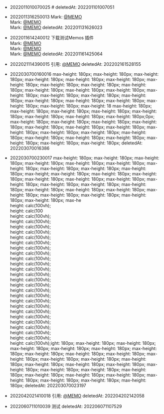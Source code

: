 - 2022011010070025 #     deletedAt: 202201101007051

- 2022011316250013 Mark: [@MEMO](2022011316180012)<br>Mark: [@MEMO](2022011316180012)<br>Mark: [@MEMO](2022011316180012) deletedAt: 202201131626023
- 2022011614240012 下载测试Memos 插件<br>Mark: [@MEMO](2022011316180012)<br>Mark: [@MEMO](2022011316180012)<br>Mark: [@MEMO](2022011010120029) deletedAt: 202201161425064
- 2022021114390015 引用: [@MEMO](2022021610240013) deletedAt: 202202161528155
- 2022030700160016  max-height: 180px; max-height: 180px; max-height: 180px; max-height: 180px; max-height: 180px; max-height: 180px; max-height: 180px; max-height: 180px; max-height: 180px; max-height: 180px; max-height: 180px; max-height: 180px; max-height: 180px; max-height: 180px; max-height: 180px; max-height: 180px; max-height: 180px; max-height: 180px; max-height: 180px; max-height: 180px; max-height: 180px; max-height: 180px; max-height: 18 max-height: 180px; max-height: 180px; max-height: 180px; max-height: 180px; max-height: 180px; max-height: 180px; max-height: 180px; max-height: 180px;0px; max-height: 180px; max-height: 180px; max-height: 180px; max-height: 180px; max-height: 180px; max-height: 180px; max-height: 180px; max-height: 180px; max-height: 180px; max-height: 180px; max-height: 180px; max-height: 180px; max-height: 180px; max-height: 180px; max-height: 180px; max-height: 180px; max-height: 180px; deletedAt: 202203070016386
- 2022030700230017  max-height: 180px; max-height: 180px; max-height: 180px; max-height: 180px; max-height: 180px; max-height: 180px; max-height: 180px; max-height: 180px; max-height: 180px; max-height: 180px; max-height; max-height: 180px; max-height: 180px; max-height: 180px; max-height: 180px; max-height: 180px; max-height: 180px; max-height: 180px; max-height: 180px; max-height: 180px; max-height: 180px; max-height: 180px; max-height: 180px; max-height: 180px; max-height: 180px; max-height: 180px; max-height: 180px; max-height: 180px; max-height: 180px; max-he<br>  height: calc(100vh);<br>  height: calc(100<br>  height: calc(100vh);<br>  height: calc(100vh);<br>  height: calc(100vh);<br>  height: calc(100vh);<br>  height: calc(100vh);<br>  height: calc(100vh);<br>  height: calc(100vh);<br>  height: calc(100vh);<br>  height: calc(100vh);<br>  height: calc(100vh);<br>  height: calc(100vh);<br>  height: calc(100vh);<br>  height: calc(100vh);<br>  height: calc(100vh);<br>  height: calc(100vh);<br>  height: calc(100vh);<br>  height: calc(100vh);<br>  height: calc(100vh);<br>  height: calc(100vh);<br>  height: calc(100vh);<br>  height: calc(100vh);<br>  height: calc(100vh);<br>  height: calc(100vh);<br>  height: calc(100vh);<br>  height: calc(100vh);ight: 180px; max-height: 180px; max-height: 180px; max-height: 180px; max-height: 180px; max-height: 180px; max-height: 180px; max-height: 180px; max-height: 180px; max-height: 180px; max-height: 180px; max-height: 180px; max-height: 180px; max-height: 180px; max-height: 180px; max-height: 180px; max-height: 180px; max-height: 180px; max-height: 180px; max-height: 180px; max-height: 180px; max-height: 180px; max-height: 180px; max-height: 180px; max-height: 180px; max-height: 180px; max-height: 180px; max-height: 180px; deletedAt: 202203070023197
- 2022042021410018 引用: [@MEMO](2022042021200013) deletedAt: 202204202142058
- 2022060711010039 测试 deletedAt: 202206071107529